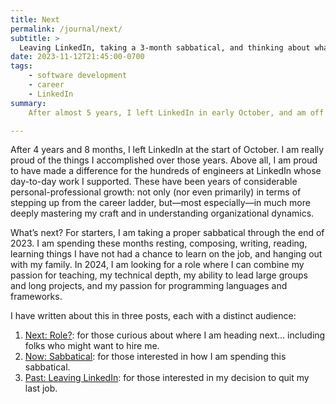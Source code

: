 ```yaml
---
title: Next
permalink: /journal/next/
subtitle: >
  Leaving LinkedIn, taking a 3-month sabbatical, and thinking about what comes next.
date: 2023-11-12T21:45:00-0700
tags:
    - software development
    - career
    - LinkedIn
summary:
    After almost 5 years, I left LinkedIn in early October, and am off on a 3-month sabbatical—before diving into something new in early 2024!

---
```


After 4 years and 8 months, I left LinkedIn at the start of October. I am really proud of the things I accomplished over those years. Above all, I am proud to have made a difference for the hundreds of engineers at LinkedIn whose day-to-day work I supported. These have been years of considerable personal-professional growth: not only (nor even primarily) in terms of stepping up from the career ladder, but—most especially—in much more deeply mastering my craft and in understanding organizational dynamics.

What’s next? For starters, I am taking a proper sabbatical through the end of 2023. I am spending these months resting, composing, writing, reading, learning things I have not had a chance to learn on the job, and hanging out with my family. In 2024, I am looking for a role where I can combine my passion for teaching, my technical depth, my ability to lead large groups and long projects, and my passion for programming languages and frameworks.

I have written about this in three posts, each with a distinct audience:

1. [Next: Role?](/journal/next/role/): for those curious about where I am heading next… including folks who might want to hire me.
2. [Now: Sabbatical](/journal/next/sabbatical/): for those interested in how I am spending this sabbatical.
3. [Past: Leaving LinkedIn](/journal/next/leaving-linkedin/): for those interested in my decision to quit my last job.
